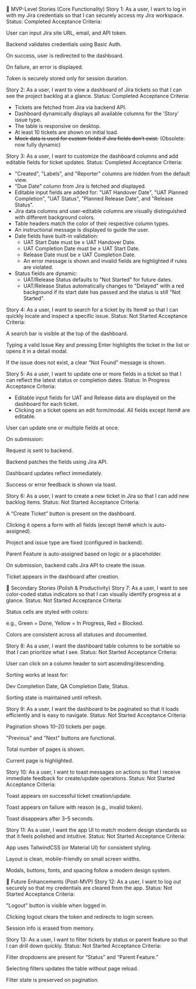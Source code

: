🔹 MVP-Level Stories (Core Functionality)
Story 1: As a user, I want to log in with my Jira credentials so that I can securely access my Jira workspace.
Status: Completed
Acceptance Criteria:

User can input Jira site URL, email, and API token.

Backend validates credentials using Basic Auth.

On success, user is redirected to the dashboard.

On failure, an error is displayed.

Token is securely stored only for session duration.

Story 2: As a user, I want to view a dashboard of Jira tickets so that I can see the project backlog at a glance.
Status: Completed
Acceptance Criteria:

- Tickets are fetched from Jira via backend API.
- Dashboard dynamically displays all available columns for the 'Story' issue type.
- The table is responsive on desktop.
- At least 10 tickets are shown on initial load.
- ~~Mock data is used for custom fields if Jira fields don’t exist.~~ (Obsolete: now fully dynamic)

Story 3: As a user, I want to customize the dashboard columns and add editable fields for ticket updates.
Status: Completed
Acceptance Criteria:

- "Created", "Labels", and "Reporter" columns are hidden from the default view.
- "Due Date" column from Jira is fetched and displayed.
- Editable input fields are added for: "UAT Handover Date", "UAT Planned Completion", "UAT Status", "Planned Release Date", and "Release Status".
- Jira data columns and user-editable columns are visually distinguished with different background colors.
- Table headers match the color of their respective column types.
- An instructional message is displayed to guide the user.
- Date fields have built-in validation:
  - UAT Start Date must be ≥ UAT Handover Date.
  - UAT Completion Date must be ≥ UAT Start Date.
  - Release Date must be ≥ UAT Completion Date.
  - An error message is shown and invalid fields are highlighted if rules are violated.
- Status fields are dynamic:
  - UAT/Release Status defaults to "Not Started" for future dates.
  - UAT/Release Status automatically changes to "Delayed" with a red background if its start date has passed and the status is still "Not Started".

Story 4: As a user, I want to search for a ticket by its Item# so that I can quickly locate and inspect a specific issue.
Status: Not Started
Acceptance Criteria:

A search bar is visible at the top of the dashboard.

Typing a valid Issue Key and pressing Enter highlights the ticket in the list or opens it in a detail modal.

If the issue does not exist, a clear “Not Found” message is shown.

Story 5: As a user, I want to update one or more fields in a ticket so that I can reflect the latest status or completion dates.
Status: In Progress
Acceptance Criteria:

- Editable input fields for UAT and Release data are displayed on the dashboard for each ticket.
- Clicking on a ticket opens an edit form/modal.
All fields except Item# are editable.

User can update one or multiple fields at once.

On submission:

Request is sent to backend.

Backend patches the fields using Jira API.

Dashboard updates reflect immediately.

Success or error feedback is shown via toast.

Story 6: As a user, I want to create a new ticket in Jira so that I can add new backlog items.
Status: Not Started
Acceptance Criteria:

A “Create Ticket” button is present on the dashboard.

Clicking it opens a form with all fields (except Item# which is auto-assigned).

Project and issue type are fixed (configured in backend).

Parent Feature is auto-assigned based on logic or a placeholder.

On submission, backend calls Jira API to create the issue.

Ticket appears in the dashboard after creation.

🔸 Secondary Stories (Polish & Productivity)
Story 7: As a user, I want to see color-coded status indicators so that I can visually identify progress at a glance.
Status: Not Started
Acceptance Criteria:

Status cells are styled with colors:

e.g., Green = Done, Yellow = In Progress, Red = Blocked.

Colors are consistent across all statuses and documented.

Story 8: As a user, I want the dashboard table columns to be sortable so that I can prioritize what I see.
Status: Not Started
Acceptance Criteria:

User can click on a column header to sort ascending/descending.

Sorting works at least for:

Dev Completion Date, QA Completion Date, Status.

Sorting state is maintained until refresh.

Story 9: As a user, I want the dashboard to be paginated so that it loads efficiently and is easy to navigate.
Status: Not Started
Acceptance Criteria:

Pagination shows 10–20 tickets per page.

"Previous" and "Next" buttons are functional.

Total number of pages is shown.

Current page is highlighted.

Story 10: As a user, I want to toast messages on actions so that I receive immediate feedback for create/update operations.
Status: Not Started
Acceptance Criteria:

Toast appears on successful ticket creation/update.

Toast appears on failure with reason (e.g., invalid token).

Toast disappears after 3–5 seconds.

Story 11: As a user, I want the app UI to match modern design standards so that it feels polished and intuitive.
Status: Not Started
Acceptance Criteria:

App uses TailwindCSS (or Material UI) for consistent styling.

Layout is clean, mobile-friendly on small screen widths.

Modals, buttons, fonts, and spacing follow a modern design system.

🔻 Future Enhancements (Post-MVP)
Story 12: As a user, I want to log out securely so that my credentials are cleared from the app.
Status: Not Started
Acceptance Criteria:

"Logout" button is visible when logged in.

Clicking logout clears the token and redirects to login screen.

Session info is erased from memory.

Story 13: As a user, I want to filter tickets by status or parent feature so that I can drill down quickly.
Status: Not Started
Acceptance Criteria:

Filter dropdowns are present for “Status” and “Parent Feature.”

Selecting filters updates the table without page reload.

Filter state is preserved on pagination.

